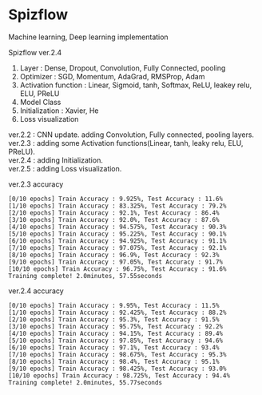 # Spizflow
Machine learning, Deep learning implementation

Spizflow ver.2.4

1. Layer : Dense, Dropout, Convolution, Fully Connected, pooling
2. Optimizer : SGD, Momentum, AdaGrad, RMSProp, Adam
3. Activation function : Linear, Sigmoid, tanh, Softmax, ReLU, leakey relu, ELU, PReLU
4. Model Class
5. Initialization : Xavier, He
6. Loss visualization

ver.2.2 : CNN update. adding Convolution, Fully connected, pooling layers.  
ver.2.3 : adding some Activation functions(Linear, tanh, leaky relu, ELU, PReLU).  
ver.2.4 : adding Initialization.  
ver.2.5 : adding Loss visualization.  

ver.2.3 accuracy

```
[0/10 epochs] Train Accuracy : 9.925%, Test Accuracy : 11.6%
[1/10 epochs] Train Accuracy : 83.325%, Test Accuracy : 79.2%
[2/10 epochs] Train Accuracy : 92.1%, Test Accuracy : 86.4%
[3/10 epochs] Train Accuracy : 92.0%, Test Accuracy : 87.6%
[4/10 epochs] Train Accuracy : 94.575%, Test Accuracy : 90.3%
[5/10 epochs] Train Accuracy : 95.225%, Test Accuracy : 90.1%
[6/10 epochs] Train Accuracy : 94.925%, Test Accuracy : 91.1%
[7/10 epochs] Train Accuracy : 97.075%, Test Accuracy : 92.1%
[8/10 epochs] Train Accuracy : 96.9%, Test Accuracy : 92.3%
[9/10 epochs] Train Accuracy : 97.05%, Test Accuracy : 91.7%
[10/10 epochs] Train Accuracy : 96.75%, Test Accuracy : 91.6%
Training complete! 2.0minutes, 57.55seconds
```

ver.2.4 accuracy

```
[0/10 epochs] Train Accuracy : 9.95%, Test Accuracy : 11.5%
[1/10 epochs] Train Accuracy : 92.425%, Test Accuracy : 88.2%
[2/10 epochs] Train Accuracy : 95.3%, Test Accuracy : 91.5%
[3/10 epochs] Train Accuracy : 95.75%, Test Accuracy : 92.2%
[4/10 epochs] Train Accuracy : 94.15%, Test Accuracy : 89.4%
[5/10 epochs] Train Accuracy : 97.85%, Test Accuracy : 94.6%
[6/10 epochs] Train Accuracy : 97.1%, Test Accuracy : 93.4%
[7/10 epochs] Train Accuracy : 98.675%, Test Accuracy : 95.3%
[8/10 epochs] Train Accuracy : 98.4%, Test Accuracy : 95.1%
[9/10 epochs] Train Accuracy : 98.425%, Test Accuracy : 93.0%
[10/10 epochs] Train Accuracy : 98.725%, Test Accuracy : 94.4%
Training complete! 2.0minutes, 55.77seconds
```
